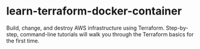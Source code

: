 # learn-terraform-docker-container
Build, change, and destroy AWS infrastructure using Terraform. Step-by-step, command-line tutorials will walk you through the Terraform basics for the first time.
